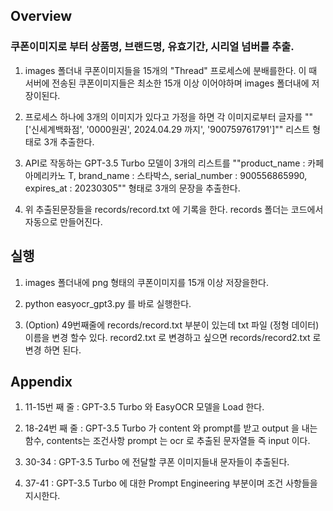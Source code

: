 ## Overview
### 쿠폰이미지로 부터 상품명, 브랜드명, 유효기간, 시리얼 넘버를 추출.

1. images 폴더내 쿠폰이미지들을 15개의 "Thread" 프로세스에 분배를한다. 이 때 서버에 전송된 쿠폰이미지들은
   최소한 15개 이상 이어야하며 images 폴더내에 저장이된다.

2. 프로세스 하나에 3개의 이미지가 있다고 가정을 하면 각 이미지로부터 글자를
   ""['신세계백화점', '0000원권', 2024.04.29 까지', '900759761791']"" 리스트 형태로 3개 추출한다.

3. API로 작동하는 GPT-3.5 Turbo 모델이 3개의 리스트를 ""product_name : 카페 아메리카노 T,
   brand_name : 스타박스, serial_number : 900556865990, expires_at : 20230305"" 형태로
   3개의 문장을 추출한다.

4. 위 추출된문장들을 records/record.txt 에 기록을 한다. records 폴더는 코드에서 자동으로 만들어진다.
 
## 실행

1. images 폴더내에 png 형태의 쿠폰이미지를 15개 이상 저장을한다.
   
2. python easyocr_gpt3.py 를 바로 실행한다.
   
3. (Option) 49번째줄에 records/record.txt 부분이 있는데 txt 파일 (정형 데이터) 이름을 변경 할수 있다.
   record2.txt 로 변경하고 싶으면 records/record2.txt 로 변경 하면 된다.

## Appendix

1. 11-15번 째 줄 : GPT-3.5 Turbo 와 EasyOCR 모델을 Load 한다.
 
2. 18-24번 째 줄 : GPT-3.5 Turbo 가 content 와 prompt를 받고 output 을 내는 함수, contents는 조건사항
   prompt 는 ocr 로 추출된 문자열들 즉 input 이다.
   
3. 30-34 : GPT-3.5 Turbo 에 전달할 쿠폰 이미지들내 문자들이 추출된다.
 
4. 37-41 : GPT-3.5 Turbo 에 대한 Prompt Engineering 부분이며 조건 사항들을 지시한다.
